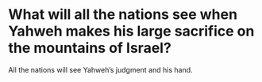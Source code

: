 # What will all the nations see when Yahweh makes his large sacrifice on the mountains of Israel?

All the nations will see Yahweh’s judgment and his hand.
